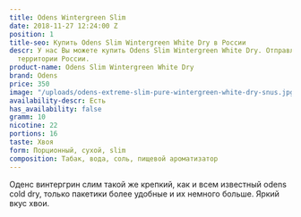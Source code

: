 ```yaml
---
title: Odens Wintergreen Slim
date: 2018-11-27 12:24:00 Z
position: 1
title-seo: Купить Odens Slim Wintergreen White Dry в России
descr: У нас Вы можете купить Odens Slim Wintergreen White Dry. Отправляем по всей
  территории России.
product-name: Odens Slim Wintergreen White Dry
brand: Odens
price: 350
image: "/uploads/odens-extreme-slim-pure-wintergreen-white-dry-snus.jpg"
availability-descr: Есть
has_availability: false
gramm: 10
nicotine: 22
portions: 16
taste: Хвоя
form: Порционный, сухой, slim
composition: Табак, вода, соль, пищевой ароматизатор
---
```


Оденс винтергрин слим такой же крепкий, как и всем известный odens cold dry, только пакетики более удобные и их немного больше. Яркий вкус хвои.
